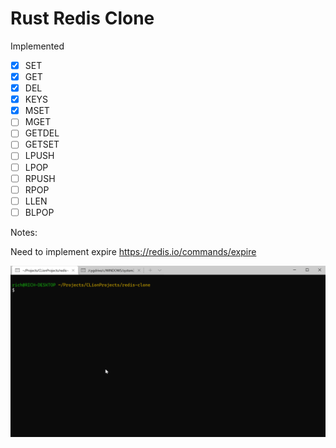 # Rust Redis Clone

Implemented 

- [x] SET 
- [x] GET
- [x] DEL
- [x] KEYS
- [x] MSET
- [ ] MGET
- [ ] GETDEL
- [ ] GETSET
- [ ] LPUSH
- [ ] LPOP
- [ ] RPUSH
- [ ] RPOP
- [ ] LLEN
- [ ] BLPOP

 Notes:

Need to implement expire
https://redis.io/commands/expire


<img src="usage.gif" />